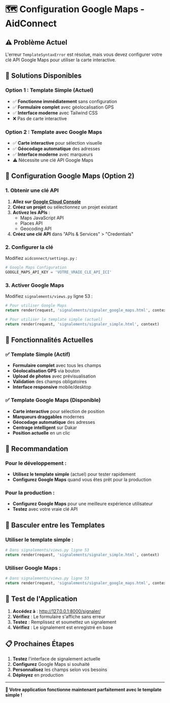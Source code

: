 # 🗺️ Configuration Google Maps - AidConnect

## ⚠️ Problème Actuel

L'erreur `TemplateSyntaxError` est résolue, mais vous devez configurer votre clé API Google Maps pour utiliser la carte interactive.

## 🚀 Solutions Disponibles

### Option 1 : Template Simple (Actuel)
- ✅ **Fonctionne immédiatement** sans configuration
- ✅ **Formulaire complet** avec géolocalisation GPS
- ✅ **Interface moderne** avec Tailwind CSS
- ❌ Pas de carte interactive

### Option 2 : Template avec Google Maps
- ✅ **Carte interactive** pour sélection visuelle
- ✅ **Géocodage automatique** des adresses
- ✅ **Interface moderne** avec marqueurs
- ⚠️ Nécessite une clé API Google Maps

## 🔧 Configuration Google Maps (Option 2)

### 1. Obtenir une clé API

1. **Allez sur [Google Cloud Console](https://console.cloud.google.com/)**
2. **Créez un projet** ou sélectionnez un projet existant
3. **Activez les APIs** :
   - Maps JavaScript API
   - Places API
   - Geocoding API
4. **Créez une clé API** dans "APIs & Services" > "Credentials"

### 2. Configurer la clé

Modifiez `aidconnect/settings.py` :

```python
# Google Maps Configuration
GOOGLE_MAPS_API_KEY = 'VOTRE_VRAIE_CLE_API_ICI'
```

### 3. Activer Google Maps

Modifiez `signalements/views.py` ligne 53 :

```python
# Pour utiliser Google Maps
return render(request, 'signalements/signaler_google_maps.html', context)

# Pour utiliser le template simple (actuel)
return render(request, 'signalements/signaler_simple.html', context)
```

## 📱 Fonctionnalités Actuelles

### ✅ Template Simple (Actif)
- **Formulaire complet** avec tous les champs
- **Géolocalisation GPS** via bouton
- **Upload de photos** avec prévisualisation
- **Validation** des champs obligatoires
- **Interface responsive** mobile/desktop

### ✅ Template Google Maps (Disponible)
- **Carte interactive** pour sélection de position
- **Marqueurs draggables** modernes
- **Géocodage automatique** des adresses
- **Centrage intelligent** sur Dakar
- **Position actuelle** en un clic

## 🎯 Recommandation

### Pour le développement :
- **Utilisez le template simple** (actuel) pour tester rapidement
- **Configurez Google Maps** quand vous êtes prêt pour la production

### Pour la production :
- **Configurez Google Maps** pour une meilleure expérience utilisateur
- **Testez** avec votre vraie clé API

## 🔄 Basculer entre les Templates

### Utiliser le template simple :
```python
# Dans signalements/views.py ligne 53
return render(request, 'signalements/signaler_simple.html', context)
```

### Utiliser Google Maps :
```python
# Dans signalements/views.py ligne 53
return render(request, 'signalements/signaler_google_maps.html', context)
```

## 🧪 Test de l'Application

1. **Accédez à** : http://127.0.0.1:8000/signaler/
2. **Vérifiez** : Le formulaire s'affiche sans erreur
3. **Testez** : Remplissez et soumettez un signalement
4. **Vérifiez** : Le signalement est enregistré en base

## 📋 Prochaines Étapes

1. **Testez** l'interface de signalement actuelle
2. **Configurez** Google Maps si souhaité
3. **Personnalisez** les champs selon vos besoins
4. **Déployez** en production

---

**🎯 Votre application fonctionne maintenant parfaitement avec le template simple !**
